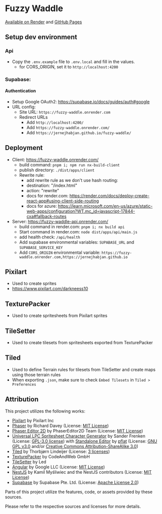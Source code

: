 # Fuzzy Waddle

[Available on Render](https://fuzzy-waddle.onrender.com/)
and [GitHub Pages](https://jernejhabjan.github.io/fuzzy-waddle/)

## Setup dev environment

### Api

- Copy the `.env.example` file to `.env.local` and fill in the values.
  - for CORS_ORIGIN, set it to `http://localhost:4200`

### Supabase:

#### Authentication

- Setup Google OAuth2: https://supabase.io/docs/guides/auth#google
- URL config:
  - Site URL: `https://fuzzy-waddle.onrender.com`
  - Redirect URLs
    - Add `http://localhost:4200/`
    - Add `https://fuzzy-waddle.onrender.com/`
    - Add `https://jernejhabjan.github.io/fuzzy-waddle/`

## Deployment

- Client: https://fuzzy-waddle.onrender.com/
  - build command: `pnpm i; npm run nx-build-client`
  - publish directory: `./dist/apps/client`
  - Rewrite rule:
    - add rewrite rule as we don't use hash routing:
    - destination: "/index.html"
    - action: "rewrite"
    - docs for render.com: https://render.com/docs/deploy-create-react-app#using-client-side-routing
    - docs for
      azure: https://learn.microsoft.com/en-us/azure/static-web-apps/configuration?WT.mc_id=javascript-17844-cxa#fallback-routes
- Server: https://fuzzy-waddle-api.onrender.com/
  - build command in render.com: `pnpm i; nx build api`
  - Start command in render.com: `node dist/apps/api/main.js`
  - add health check: `/api/health`
  - Add supabase environmental variables: `SUPABASE_URL` and `SUPABASE_SERVICE_KEY`
  - Add `CORS_ORIGIN` environmental
    variable: `https://fuzzy-waddle.onrender.com,https://jernejhabjan.github.io`


## Pixilart
- Used to create sprites
- https://www.pixilart.com/darkneess10

## TexturePacker
- Used to create spritesheets from Pixilart sprites

## TileSetter
- Used to create tilesets from spritesheets exported from TexturePacker

## Tiled
- Used to define Terrain rules for tilesets from TileSetter and create maps using those terrain rules
- When exporting `.json`, make sure to check `Embed Tilesets` in `Tiled > Preferences`

## Attribution
This project utilizes the following works:

- [Pixilart](https://www.pixilart.com/) by Pixilart Inc
- [Phaser](https://github.com/photonstorm/phaser) by Richard Davey (License: [MIT License](https://github.com/photonstorm/phaser/blob/master/LICENSE.md))
- [Phaser Editor 2D](https://github.com/PhaserEditor2D/PhaserEditor2D-v3) by PhaserEditor2D Team (License: [MIT License](https://github.com/PhaserEditor2D/PhaserEditor2D-v3/blob/master/LICENSE))
- [Universal LPC Spritesheet Character Generator](https://github.com/sanderfrenken/Universal-LPC-Spritesheet-Character-Generator) by Sander Frenken (License: [GPL-3.0 license](https://github.com/sanderfrenken/Universal-LPC-Spritesheet-Character-Generator/blob/master/LICENSE)) with [Standalone Editor](https://pflat.itch.io/lpc-character-generator) by [pflat](https://pflat.itch.io/) (License: [GNU GPL v3.0](http://www.gnu.org/licenses/gpl-3.0.html) and/or [Creative Commons Attribution-ShareAlike 3.0](http://creativecommons.org/licenses/by-sa/3.0/))
- [Tiled](https://github.com/mapeditor/tiled) by Thorbjørn Lindeijer (License: [3 licenses](https://github.com/mapeditor/tiled))
- [TexturePacker](https://www.codeandweb.com/texturepacker) by CodeAndWeb GmbH
- [TileSetter](https://www.tilesetter.org/) by Led
- [Angular](https://angular.io/) by Google LLC (License: [MIT License](https://github.com/angular/angular/blob/master/LICENSE))
- [NestJS](https://nestjs.com/) by Kamil Myśliwiec and the NestJS contributors (License: [MIT License](https://github.com/nestjs/nest/blob/master/LICENSE))
- [Supabase](https://supabase.io/) by Supabase Pte. Ltd. (License: [Apache License 2.0](https://github.com/supabase/supabase/blob/master/LICENSE))

Parts of this project utilize the features, code, or assets provided by these sources.

Please refer to the respective sources and licenses for more details.
